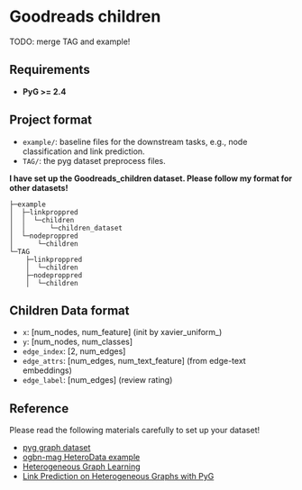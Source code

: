 # Goodreads children
TODO: merge TAG and example!
## Requirements

+ **PyG >= 2.4**

## Project format 
+ `example/`: baseline files for the downstream tasks, e.g., node classification and link prediction.
+ `TAG/`: the pyg dataset preprocess files.

**I have set up the Goodreads_children dataset. Please follow my format for other datasets!**
``` 
├─example
│  ├─linkproppred
│  │  └─children
│  │      └─children_dataset
│  └─nodeproppred
│      └─children
└─TAG
    ├─linkproppred
    │  └─children
    ├─nodeproppred
    │  └─children
```

## Children Data format 

+ `x`: [num_nodes, num_feature] (init by xavier_uniform_)
+ `y`: [num_nodes, num_classes]
+ `edge_index`: [2, num_edges]
+ `edge_attrs`: [num_edges, num_text_feature] (from edge-text embeddings)
+ `edge_label`: [num_edges] (review rating)

## Reference

Please read the following materials carefully to set up your dataset!

+ [pyg graph dataset](https://pytorch-geometric.readthedocs.io/en/latest/notes/create_dataset.html)
+ [ogbn-mag HeteroData example](https://pytorch-geometric.readthedocs.io/en/latest/_modules/torch_geometric/datasets/ogb_mag.html)
+ [Heterogeneous Graph Learning](https://pytorch-geometric.readthedocs.io/en/latest/notes/heterogeneous.html)
+ [Link Prediction on Heterogeneous Graphs with PyG](https://medium.com/@pytorch_geometric/link-prediction-on-heterogeneous-graphs-with-pyg-6d5c29677c70)
